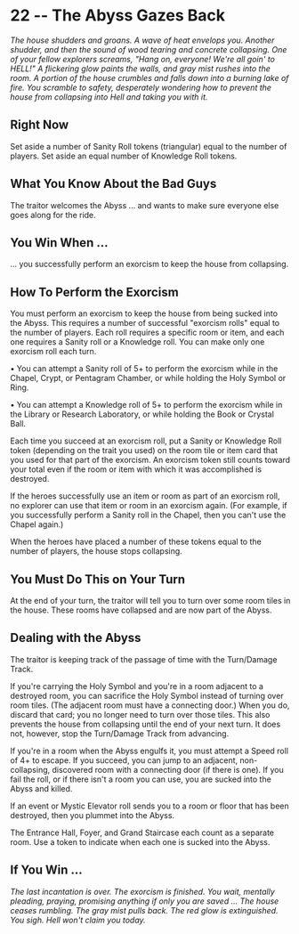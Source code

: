 # 22 -- The Abyss Gazes Back

_The house shudders and groans. A wave of heat envelops you. Another shudder, and then the sound of wood tearing and concrete collapsing. One of your fellow explorers screams, "Hang on, everyone! We're all goin' to HELL!"_
_A flickering glow paints the walls, and gray mist rushes into the room. A portion of the house crumbles and falls down into a burning lake of fire. You scramble to safety, desperately wondering how to prevent the house from collapsing into Hell and taking you with it._

## Right Now

Set aside a number of Sanity Roll tokens (triangular) equal to the number of players. Set aside an equal number of Knowledge Roll tokens.

## What You Know About the Bad Guys

The traitor welcomes the Abyss ... and wants to make sure everyone else goes along for the ride.

## You Win When ...

... you successfully perform an exorcism to keep the house from collapsing.

## How To Perform the Exorcism

You must perform an exorcism to keep the house from being sucked into the Abyss. This requires a number of successful "exorcism rolls" equal to the number of players. Each roll requires a specific room or item, and each one requires a Sanity roll or a Knowledge roll. You can make only one exorcism roll each turn.

• You can attempt a Sanity roll of 5+ to perform the exorcism while in the Chapel, Crypt, or Pentagram Chamber, or while holding the Holy Symbol or Ring.

• You can attempt a Knowledge roll of 5+ to perform the exorcism while in the Library or Research Laboratory, or while holding the Book or Crystal Ball.

Each time you succeed at an exorcism roll, put a Sanity or Knowledge Roll token (depending on the trait you used) on the room tile or item card that you used for that part of the exorcism. An exorcism token still counts toward your total even if the room or item with which it was accomplished is destroyed.

If the heroes successfully use an item or room as part of an exorcism roll, no explorer can use that item or room in an exorcism again. (For example, if you successfully perform a Sanity roll in the Chapel, then you can't use the Chapel again.)

When the heroes have placed a number of these tokens equal to the number of players, the house stops collapsing.

## You Must Do This on Your Turn

At the end of your turn, the traitor will tell you to turn over some room tiles in the house. These rooms have collapsed and are now part of the Abyss.

## Dealing with the Abyss

The traitor is keeping track of the passage of time with the Turn/Damage Track.

If you're carrying the Holy Symbol and you're in a room adjacent to a destroyed room, you can sacrifice the Holy Symbol instead of turning over room tiles. (The adjacent room must have a connecting door.) When you do, discard that card; you no longer need to turn over those tiles. This also prevents the house from collapsing until the end of your next turn. It does not, however, stop the Turn/Damage Track from advancing.

If you're in a room when the Abyss engulfs it, you must attempt a Speed roll of 4+ to escape. If you succeed, you can jump to an adjacent, non- collapsing, discovered room with a connecting door (if there is one). If you fail the roll, or if there isn't a room you can use, you are sucked into the Abyss and killed.

If an event or Mystic Elevator roll sends you to a room or floor that has been destroyed, then you plummet into the Abyss.

The Entrance Hall, Foyer, and Grand Staircase each count as a separate room. Use a token to indicate when each one is sucked into the Abyss.

## If You Win ...

_The last incantation is over. The exorcism is finished. You wait, mentally pleading, praying, promising anything if only you are saved ..._
_The house ceases rumbling. The gray mist pulls back. The red glow is extinguished. You sigh. Hell won't claim you today._